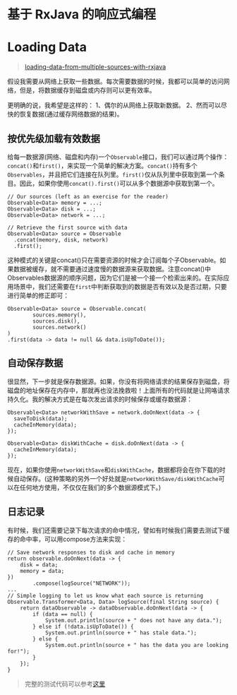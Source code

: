# 基于 RxJava 的响应式编程

# Loading Data
> [loading-data-from-multiple-sources-with-rxjava](http://blog.danlew.net/2015/06/22/loading-data-from-multiple-sources-with-rxjava/)

假设我需要从网络上获取一些数据。每次需要数据的时候，我都可以简单的访问网络，但是，将数据缓存到磁盘或内存则可以更有效率。

更明确的说，我希望是这样的：
1、偶尔的从网络上获取新数据。
2、然而可以尽快的恢复数据(通过缓存网络数据的结果)。

## 按优先级加载有效数据
给每一数据源(网络、磁盘和内存)一个`Observable`接口，我们可以通过两个操作：`concat()`和`first()`，来实现一个简单的解决方案。`concat()`持有多个`Observables`，并且把它们连接在队列里。`first()`仅从队列里中获取到第一个条目。因此，如果你使用`concat().first()`可以从多个数据源中获取到第一个。
```
// Our sources (left as an exercise for the reader)
Observable<Data> memory = ...;  
Observable<Data> disk = ...;  
Observable<Data> network = ...;
 
// Retrieve the first source with data
Observable<Data> source = Observable  
  .concat(memory, disk, network)
  .first();
```
这种模式的关键是concat()只在需要资源的时候才会订阅每个子Observable。如果数据被缓存，就不需要通过速度慢的数据源来获取数据。注意concat()中Observables数据源的顺序问题，因为它们是被一个接一个检索出来的。在实际应用场景中，我们还需要在`first`中判断获取到的数据是否有效以及是否过期，只要进行简单的修正即可：
```
Observable<Data> source = Observable.concat(
        sources.memory(),
        sources.disk(),
        sources.network()
)
.first(data -> data != null && data.isUpToDate());
```
## 自动保存数据
很显然，下一步就是保存数据源。如果，你没有将网络请求的结果保存到磁盘，将磁盘的地址保存在内存中，那就再也没法挽救啦！上面所有的代码就是让网咯请求持久化。我的解决方式是在每次发出请求的时候保存或缓存数据源：
```
Observable<Data> networkWithSave = network.doOnNext(data -> {  
  saveToDisk(data);
  cacheInMemory(data);
});

Observable<Data> diskWithCache = disk.doOnNext(data -> {  
  cacheInMemory(data);
});
```
现在，如果你使用`networkWithSave`和`diskWithCache`，数据都将会在你下载的时候自动保存。(这种策略的另外一个好处就是`networkWithSave/diskWithCache`可以在任何地方使用，不仅仅在我们的多个数据源模式下。)
## 日志记录
有时候，我们还需要记录下每次请求的命中情况，譬如有时候我们需要去测试下缓存的命中率，可以用compose方法来实现：
```
// Save network responses to disk and cache in memory
return observable.doOnNext(data -> {
    disk = data;
    memory = data;
})
        .compose(logSource("NETWORK"));
...
// Simple logging to let us know what each source is returning
Observable.Transformer<Data, Data> logSource(final String source) {
    return dataObservable -> dataObservable.doOnNext(data -> {
        if (data == null) {
            System.out.println(source + " does not have any data.");
        } else if (!data.isUpToDate()) {
            System.out.println(source + " has stale data.");
        } else {
            System.out.println(source + " has the data you are looking for!");
        }
    });
}
```

> 完整的测试代码可以参考[这里](https://github.com/wxyyxc1992/WXJavaToolkits/blob/master/src%2Fmain%2Fjava%2Fwx%2Ftoolkits%2Fsysproc%2Fconcurrence%2Frxjava%2Fpractice%2Fdataloading%2FSources.java)

